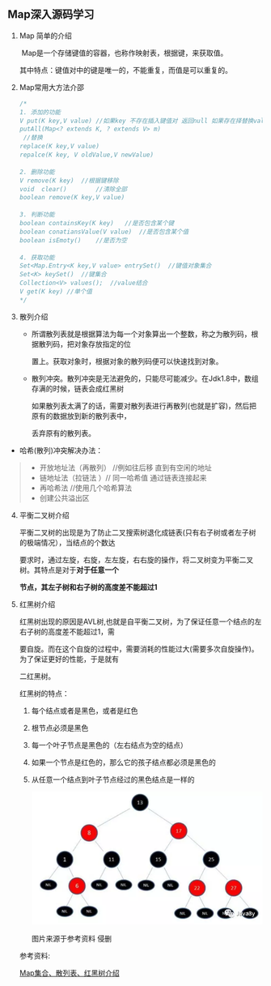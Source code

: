## Map深入源码学习

1. Map 简单的介绍

   ​	Map是一个存储键值的容器，也称作映射表，根据键，来获取值。

   ​	其中特点：键值对中的键是唯一的，不能重复，而值是可以重复的。

2. Map常用大方法介邵

   ```java
   /*	
   1. 添加的功能 
   V put(K key,V value) //如果key 不存在插入键值对 返回null 如果存在择替换value，返回旧值
   putAll(Map<? extends K, ? extends V> m)
    //替换
   replace(K key,V value)
   repalce(K key, V oldValue,V newValue)
   
   2. 删除功能
   V remove(K key)	//根据键移除
   void  clear()		//清除全部
   boolean remove(K key,V value)
   
   3. 判断功能
   boolean containsKey(K key)	//是否包含某个键
   boolean conatiansValue(V value)	//是否包含某个值
   boolean isEmoty()	//是否为空
   
   4. 获取功能
   Set<Map.Entry<K key,V value> entrySet()  //键值对象集合
   Set<K> keySet()	//键集合
   Collection<V> values();	//value结合
   V get(K key)	//单个值
   */
   ```

   

3. 散列介绍

   - 所谓散列表就是根据算法为每一个对象算出一个整数，称之为散列码，根据散列码，把对象存放指定的位

     置上。获取对象时，根据对象的散列码便可以快速找到对象。

   - 散列冲突。散列冲突是无法避免的，只能尽可能减少。在Jdk1.8中，数组存满的时候，链表会成红黑树

     如果散列表太满了的话，需要对散列表进行再散列(也就是扩容)，然后把原有的数据放到新的散列表中，

     丢弃原有的散列表。



-  哈希(散列)冲突解决办法：

> - 开放地址法（再散列） //例如往后移  直到有空闲的地址
> - 链地址法（拉链法 ）// 同一哈希值 通过链表连接起来
> - 再哈希法   //使用几个哈希算法
> - 创建公共溢出区



4. 平衡二叉树介绍

   平衡二叉树的出现是为了防止二叉搜索树退化成链表(只有右子树或者左子树的极端情况），当结点的个数达

   要求时，通过左旋，右旋，左左旋，右右旋的操作，将二叉树变为平衡二叉树。其特点是对于**对于任意一个**

   **节点，其左子树和右子树的高度差不能超过1**

   

5. 红黑树介绍

   红黑树出现的原因是AVL树,也就是自平衡二叉树，为了保证任意一个结点的左右子树的高度差不能超过1，需

   要自旋。而在这个自旋的过程中，需要消耗的性能过大(需要多次自旋操作)。为了保证更好的性能，于是就有

   二红黑树。

   

   红黑树的特点：

   1. 每个结点或者是黑色，或者是红色

   2. 根节点必须是黑色

   3. 每一个叶子节点是黑色的（左右结点为空的结点）

   4. 如果一个节点是红色的，那么它的孩子结点都必须是黑色的

   5. 从任意一个结点到叶子节点经过的黑色结点是一样的

      ![红黑树](https://github.com/jogin666/blog/blob/master/resource/java/map%20and%20set/images/%E7%BA%A2%E9%BB%91%E6%A0%91.webp)

      图片来源于参考资料   侵删

      

   

   

   参考资料:

   <a href="https://mp.weixin.qq.com/s?__biz=MzI4Njg5MDA5NA==&mid=2247484135&idx=1&sn=be2221572ffc82f5792dd4ef1ea8e309&chksm=ebd743e6dca0caf00f188cabafc73665b875bf1cbe92cf3626cedb4f80313bb20a7429b8ec3f&scene=21###wechat_redirect">Map集合、散列表、红黑树介绍</a>

   

   

   

   

   

   

   

   
